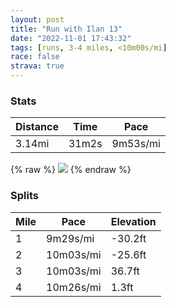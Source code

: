 ```yaml
---
layout: post
title: "Run with Ilan 13"
date: "2022-11-01 17:43:32"
tags: [runs, 3-4 miles, <10m00s/mi]
race: false
strava: true
---
```


### Stats

| Distance | Time | Pace |
|----------|------|------|
|3.14mi|31m2s|9m53s/mi|

{% raw %}
<img src='https://maps.googleapis.com/maps/api/staticmap?maptype=roadmap&path=enc:}fwwFnftbMHQG@CFIRKDQVKHg@HEF[bAFHd@NPNRAFBNNBHXZh@X`@NfAXLCc@pASVQ^K^BDYl@i@xAI\Uj@GTq@lBAV`@Ht@d@HHZTd@RTPt@r@NTvAr@f@`@j@Tx@l@VJ\Zh@Tb@H|Bp@JF@JDJH?TJH?PGJ@VPn@X|@JNVRvCTR|Cr@t@X?DMXQn@oAlDOl@HNJAZYXk@d@aBf@aD?c@MGeBFe@?IAgAY}C}@cAUo@WqBk@_@]Sc@EG}@W_@ScAo@YUc@W_@]eJwFyDkCe@Wu@i@MGg@IQTSRYLQ`@G`@St@y@vBKf@e@`BBHRPv@^Z@BCBULm@T_@bAgDPe@?C_AsAIGODKNOp@aBrEMh@@^TTb@Rf@DDARu@Ri@XmAz@gC_@c@BqAAy@@EH?d@DJDxAr@\T|@z@\Pd@\~@d@lAp@b@^`@RLNEGi@Sa@S_C}AeAg@y@q@UGRLh@T`@RrBnAPNTHoBaAQQBCZ@DEf@_B\wAj@sBTe@DYb@}@^cAT[FOXi@Jk@@WDS?UFg@@MCo@L]Qy@NUGGq@[w@cAYm@c@_@&key=AIzaSyC1MId7bFpkLXNAaYhBSTb8jLyiSqzbDtM&size=800x800&markers=color:yellow|label:S|40.75647,-74.00056&markers=color:green|label:F|40.75633999999998,-73.99971999999995'>
{% endraw %}

### Splits

| Mile | Pace | Elevation |
|------|------|-----------|
|1|9m29s/mi|-30.2ft|
|2|10m03s/mi|-25.6ft|
|3|10m03s/mi|36.7ft|
|4|10m26s/mi|1.3ft|

